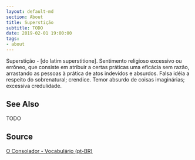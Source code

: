 ```yaml
---
layout: default-md
section: About
title: Superstição
subtitle: TODO
date: 2019-02-01 19:00:00
tags:
- about
---
```


Superstição - [do latim superstitione]. Sentimento religioso excessivo ou errôneo, que consiste em atribuir a certas práticas uma eficácia sem razão, arrastando as pessoas à prática de atos indevidos e absurdos. Falsa idéia a respeito do sobrenatural; crendice. Temor absurdo de coisas imaginárias; excessiva credulidade. 


## See Also
TODO

## Source
[O Consolador - Vocabulário (pt-BR)](http://www.oconsolador.com.br/linkfixo/vocabulario/principal.html)
